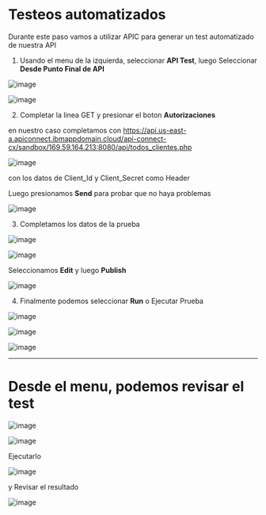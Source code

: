 # Testeos automatizados

Durante este paso vamos a utilizar APIC para generar un test automatizado de nuestra API

1) Usando el menu de la izquierda, seleccionar **API Test**, luego Seleccionar **Desde Punto Final de API**

![image](https://github.com/user-attachments/assets/b7047a6c-6815-4e34-ad9e-312923bb4103)

![image](https://github.com/user-attachments/assets/00fa3a18-392c-4495-b45d-1c2531ad6bf4)

2) Completar la linea GET y presionar el boton **Autorizaciones**

en nuestro caso completamos con  https://api.us-east-a.apiconnect.ibmappdomain.cloud/api-connect-cx/sandbox/169.59.164.213:8080/api/todos_clientes.php

![image](https://github.com/user-attachments/assets/bbfd13d6-e426-435c-8614-5342cc1e7c43)

con los datos de Client_Id y Client_Secret como Header 

Luego presionamos **Send** para probar que no haya problemas

![image](https://github.com/user-attachments/assets/7c3bd4ef-6037-44cc-a0cc-b6f5fd71e850)

3) Completamos los datos de la prueba

![image](https://github.com/user-attachments/assets/a6402d79-0200-4bd1-9193-7841fe5946f5)

![image](https://github.com/user-attachments/assets/3bef316b-739d-4928-b0e2-2678f74da20b)

Seleccionamos **Edit** y luego **Publish**

![image](https://github.com/user-attachments/assets/a84393af-0de2-46c6-913b-d4c49f836663)

4) Finalmente podemos seleccionar **Run** o Ejecutar Prueba

![image](https://github.com/user-attachments/assets/2663db87-f23a-4506-b917-b5a703a620d7)

![image](https://github.com/user-attachments/assets/26a23e6e-5095-4bbc-938e-2a02a380b031)

![image](https://github.com/user-attachments/assets/312e7810-d796-4a6b-83df-7808e3badfd6)

---

Desde el menu, podemos revisar el test
=

![image](https://github.com/user-attachments/assets/5a3fe473-8576-4393-ac74-ab547341cefd)

![image](https://github.com/user-attachments/assets/c0049913-3dca-4a81-b7cd-f2d154e4e12c)

Ejecutarlo

![image](https://github.com/user-attachments/assets/1ad60515-493c-4606-926b-942d55a923c3)

y Revisar el resultado

![image](https://github.com/user-attachments/assets/dfe0fa72-0c24-47b6-89f0-be525f141dcb)


